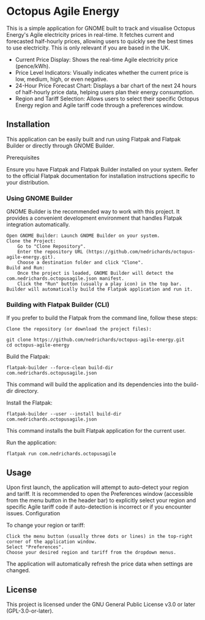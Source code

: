 # Octopus Agile Energy

This is a simple application for GNOME built to track and visualise Octopus Energy's Agile electricity prices in real-time. It fetches current and forecasted half-hourly prices, allowing users to quickly see the best times to use electricity. This is only relevant if you are based in the UK.

* Current Price Display: Shows the real-time Agile electricity price (pence/kWh).
* Price Level Indicators: Visually indicates whether the current price is low, medium, high, or even negative.
* 24-Hour Price Forecast Chart: Displays a bar chart of the next 24 hours of half-hourly price data, helping users plan their energy consumption.
* Region and Tariff Selection: Allows users to select their specific Octopus Energy region and Agile tariff code through a preferences window.

## Installation

This application can be easily built and run using Flatpak and Flatpak Builder or directly through GNOME Builder.

Prerequisites

Ensure you have Flatpak and Flatpak Builder installed on your system. Refer to the official Flatpak documentation for installation instructions specific to your distribution.

### Using GNOME Builder

GNOME Builder is the recommended way to work with this project. It provides a convenient development environment that handles Flatpak integration automatically.

    Open GNOME Builder: Launch GNOME Builder on your system.
    Clone the Project:
        Go to "Clone Repository".
        Enter the repository URL (https://github.com/nedrichards/octopus-agile-energy.git).
        Choose a destination folder and click "Clone".
    Build and Run:
        Once the project is loaded, GNOME Builder will detect the com.nedrichards.octopusagile.json manifest.
        Click the "Run" button (usually a play icon) in the top bar. Builder will automatically build the Flatpak application and run it.

### Building with Flatpak Builder (CLI)

If you prefer to build the Flatpak from the command line, follow these steps:

    Clone the repository (or download the project files):

    git clone https://github.com/nedrichards/octopus-agile-energy.git
    cd octopus-agile-energy

Build the Flatpak:

    flatpak-builder --force-clean build-dir com.nedrichards.octopusagile.json

This command will build the application and its dependencies into the build-dir directory.

Install the Flatpak:

    flatpak-builder --user --install build-dir com.nedrichards.octopusagile.json

This command installs the built Flatpak application for the current user.

Run the application:

    flatpak run com.nedrichards.octopusagile

## Usage

Upon first launch, the application will attempt to auto-detect your region and tariff. It is recommended to open the Preferences window (accessible from the menu button in the header bar) to explicitly select your region and specific Agile tariff code if auto-detection is incorrect or if you encounter issues.
Configuration

To change your region or tariff:

    Click the menu button (usually three dots or lines) in the top-right corner of the application window.
    Select "Preferences".
    Choose your desired region and tariff from the dropdown menus.

The application will automatically refresh the price data when settings are changed.

## License

This project is licensed under the GNU General Public License v3.0 or later (GPL-3.0-or-later).
